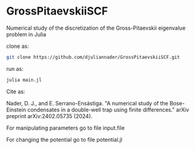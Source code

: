 # GrossPitaevskiiSCF
Numerical study of the discretization of the Gross-Pitaevskii eigenvalue problem in Julia

clone as:

```bash
git clone https://github.com/djuliannader/GrossPitaevskiiSCF.git
```

run as:

```bash
julia main.jl
```

Cite as:

Nader, D. J., and E. Serrano-Ensástiga. "A numerical study of the Bose-Einstein condensates in a double-well trap using finite differences." arXiv preprint arXiv:2402.05735 (2024).

For manipulating parameters go to file input.file

For changing the potential go to file potential.jl




